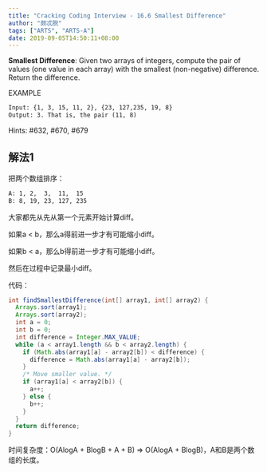 ```yaml
---
title: "Cracking Coding Interview - 16.6 Smallest Difference"
author: "颇忒脱"
tags: ["ARTS", "ARTS-A"]
date: 2019-09-05T14:50:11+08:00
---
```


<!--more-->

**Smallest Difference**: Given two arrays of integers, compute the pair of values (one value in each array) with the smallest (non-negative) difference. Return the difference.

EXAMPLE

```txt
Input: {1, 3, 15, 11, 2}, {23, 127,235, 19, 8}
Output: 3. That is, the pair (11, 8)
```
Hints: #632, #670, #679

## 解法1

把两个数组排序：

```txt
A: 1, 2,  3,  11,  15
B: 8, 19, 23, 127, 235
```

大家都先从先从第一个元素开始计算diff。

如果a < b，那么a得前进一步才有可能缩小diff。

如果b < a，那么b得前进一步才有可能缩小diff。

然后在过程中记录最小diff。

代码：

```java
int findSmallestDifference(int[] array1, int[] array2) {
  Arrays.sort(array1);
  Arrays.sort(array2);
  int a = 0;
  int b = 0;
  int difference = Integer.MAX_VALUE;
  while (a < array1.length && b < array2.length) {
    if (Math.abs(array1[a] - array2[b]) < difference) {
      difference = Math.abs(array1[a] - array2[b]);
    }
    /* Move smaller value. */
    if (array1[a] < array2[b]) {
      a++;
    } else {
      b++;
    }
  }
  return difference;
}
```

时间复杂度：O(AlogA + BlogB + A + B) => O(AlogA + BlogB)，A和B是两个数组的长度。